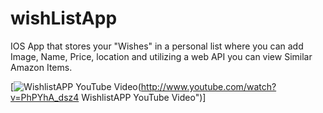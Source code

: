 # wishListApp
IOS App that stores your "Wishes" in a personal list where you can add Image, Name, Price, location and utilizing a web API you can view Similar Amazon Items.


[![WishlistAPP YouTube Video](https://img.youtube.com/vi/PhPYhA_dsz4/0.jpg)(http://www.youtube.com/watch?v=PhPYhA_dsz4 WishlistAPP YouTube Video")]



